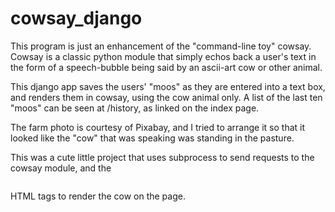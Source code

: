 # cowsay_django
This program is just an enhancement of the "command-line toy" cowsay.  
Cowsay is a classic python module that simply echos back a user's text in the form of a speech-bubble
being said by an ascii-art cow or other animal.

This django app saves the users' "moos" as they are entered into a text box, and renders them in
cowsay, using the cow animal only.  A list of the last ten "moos" can be seen at /history, as 
linked on the index page.

The farm photo is courtesy of Pixabay, and I tried to arrange it so that it looked like the "cow"
that was speaking was standing in the pasture.

This was a cute little project that uses subprocess to send requests to the cowsay module, and the
<pre></pre> HTML tags to render the cow on the page.
